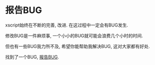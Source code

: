 # 报告BUG
xscript始终在不断的完善, 改进. 在这过程中一定会有BUG发生.

修改BUG是一件麻烦事, 一个小小的BUG就可能会浪费几个小时的时间.

但也有一些BUG我力所不及, 希望你能帮助我解决BUG, 这对大家都有好处.

找到了一个BUG, [报告BUG](https://github.com/jason-bowen-zheng/xscript/issues).
